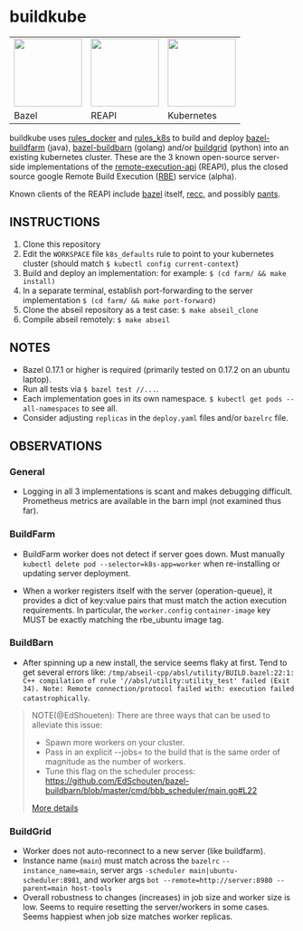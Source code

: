 # buildkube

<table><tr>
<td>
  <a href="https://bazel.build">
    <img src="https://github.com/bazelbuild.png" height="120"/>
  </a>
</td>
<td>
  <a href="https://github.com/bazelbuild/remote-apis">
    <img src="http://laplace.us.es/wiki/images/0/09/Conduccion-metal.gif"
         height="120"/>
  </a>
</td>
<td>
  <a href="https://kubernetes.io">
    <img src="https://github.com/kubernetes.png"
         height="120"/>
  </a>
</td>
</tr>
<td>Bazel</td>
<td>REAPI</td>
<td>Kubernetes</td>
</table>

buildkube uses [rules_docker] and [rules_k8s] to build and deploy
[bazel-buildfarm] (java), [bazel-buildbarn] (golang) and/or [buildgrid] (python)
into an existing kubernetes cluster.  These are the 3 known open-source
server-side implementations of the [remote-execution-api] (REAPI), plus the
closed source google Remote Build Execution
([RBE](https://groups.google.com/forum/#!forum/rbe-alpha-customers)) service
(alpha).

Known clients of the REAPI include [bazel](https://github.com/bazelbuild/bazel)
itself, [recc](https://gitlab.com/bloomberg/recc), and possibly
[pants](https://github.com/pantsbuild/pants/pull/4910). 

## INSTRUCTIONS

1. Clone this repository
2. Edit the `WORKSPACE` file `k8s_defaults` rule to point to your kubernetes
   cluster (should match `$ kubectl config current-context`)
3. Build and deploy an implementation: for example: `$ (cd farm/ && make
   install)`
4. In a separate terminal, establish port-forwarding to the server
   implementation `$ (cd farm/ && make port-forward)`
5. Clone the abseil repository as a test case: `$ make abseil_clone`
6. Compile abseil remotely: `$ make abseil`

## NOTES

* Bazel 0.17.1 or higher is required (primarily tested on 0.17.2 on an ubuntu
  laptop).
* Run all tests via `$ bazel test //...`.
* Each implementation goes in its own namespace.  `$ kubectl get pods
  --all-namespaces` to see all.
* Consider adjusting `replicas` in the `deploy.yaml` files and/or `bazelrc`
  file.

## OBSERVATIONS

### General 

* Logging in all 3 implementations is scant and makes debugging difficult.
  Prometheus metrics are available in the barn impl (not examined thus far).

### BuildFarm 

* BuildFarm worker does not detect if server goes down.  Must manually `kubectl
  delete pod --selector=k8s-app=worker` when re-installing or updating server
  deployment.

* When a worker registers itself with the server (operation-queue), it provides
  a dict of key:value pairs that must match the action execution requirements.
  In particular, the `worker.config` `container-image` key MUST be exactly
  matching the rbe_ubuntu image tag. 

### BuildBarn 

* After spinning up a new install, the service seems flaky at first.  Tend to
  get several errors like: `/tmp/abseil-cpp/absl/utility/BUILD.bazel:22:1: C++
  compilation of rule '//absl/utility:utility_test' failed (Exit 34). Note:
  Remote connection/protocol failed with: execution failed catastrophically`. 

> NOTE(@EdShoueten): There are three ways that can be used to alleviate this
> issue: 
> - Spawn more workers on your cluster. 
> - Pass in an explicit --jobs= to the build that is the same order of magnitude
>   as the number of workers. 
> - Tune this flag on the scheduler process:
>   https://github.com/EdSchouten/bazel-buildbarn/blob/master/cmd/bbb_scheduler/main.go#L22
>
> [More details](https://groups.google.com/forum/#!topic/bazel-discuss/pPNIc9-liCE)

### BuildGrid 

* Worker does not auto-reconnect to a new server (like buildfarm).
* Instance name (`main`) must match across the `bazelrc` `--instance_name=main`,
  server args `-scheduler main|ubuntu-scheduler:8981`, and worker args `bot
  --remote=http://server:8980 --parent=main host-tools`
* Overall robustness to changes (increases) in job size and worker size is low.
  Seems to require resetting the server/workers in some cases.  Seems happiest
  when job size matches worker replicas.

[rules_docker]: https://github.com/bazelbuild/rules_docker 
[rules_k8s]: https://github.com/bazelbuild/rules_k8s
[bazel-buildfarm]: https://github.com/bazelbuild/bazel-buildfarm/
[bazel-buildbarn]: https://github.com/EdShouten/bazel-buildbarn/
[buildgrid]: https://gitlab.com/BuildGrid/buildgrid
[remote-execution-api]: https://github.com/bazelbuild/remote-apis
